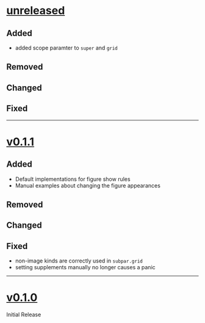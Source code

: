 # [unreleased](https://github.com/tingerrr/subpar/tags/)
## Added
- added scope paramter to `super` and `grid`

## Removed

## Changed

## Fixed

---

# [v0.1.1](https://github.com/tingerrr/subpar/tags/v0.1.1)
## Added
- Default implementations for figure show rules
- Manual examples about changing the figure appearances

## Removed

## Changed

## Fixed
- non-image kinds are correctly used in `subpar.grid`
- setting supplements manually no longer causes a panic

---

# [v0.1.0](https://github.com/tingerrr/subpar/releases/tag/v0.1.0)
Initial Release
